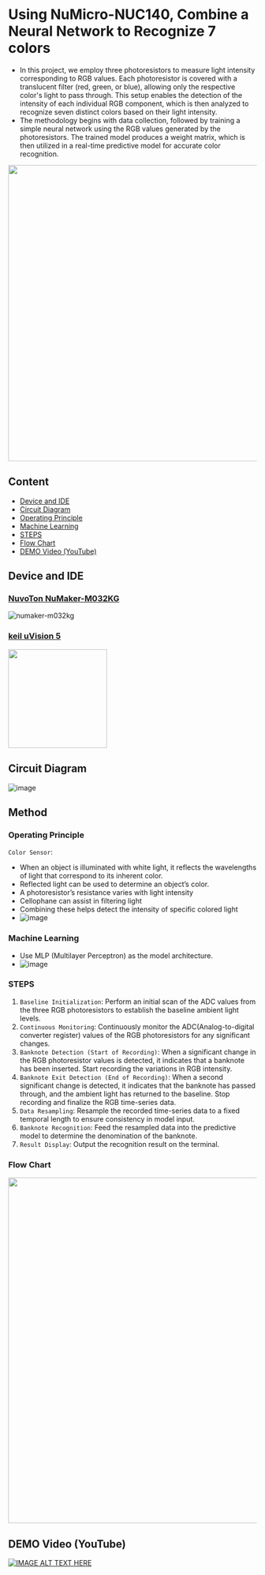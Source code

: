 # Using NuMicro-NUC140, Combine a Neural Network to Recognize 7 colors

- In this project, we employ three photoresistors to measure light intensity corresponding to RGB values. Each photoresistor is covered with a translucent filter (red, green, or blue), allowing only the respective color's light to pass through. This setup enables the detection of the intensity of each individual RGB component, which is then analyzed to recognize seven distinct colors based on their light intensity.
- The methodology begins with data collection, followed by training a simple neural network using the RGB values generated by the photoresistors. The trained model produces a weight matrix, which is then utilized in a real-time predictive model for accurate color recognition.

<img src="https://github.com/user-attachments/assets/3660d42c-c90f-4c90-97cd-460a651b6222" width="600">





## Content
* [Device and IDE](#device-and-ide)
* [Circuit Diagram](#circuit-diagram)
* [Operating Principle](#operating-principle)
* [Machine Learning](#machine-learning)
* [STEPS](#steps)
* [Flow Chart](#flow-chart)
* [DEMO Video (YouTube)](#demo-video-youtube)

## Device and IDE
### [NuvoTon NuMaker-M032KG](https://direct.nuvoton.com/tw/numaker-m032kg)
![numaker-m032kg](https://github.com/user-attachments/assets/53c2646d-d427-4818-993f-16b76a3c903f)

### [keil uVision 5](https://www.keil.com/download/list/uvision.htm)
<img src="https://github.com/user-attachments/assets/f8142b6a-61fc-459c-83a1-2361ee4d3eb9" width="200">


## Circuit Diagram
![image](https://github.com/user-attachments/assets/65bda780-0380-43b8-a790-017e51f4f0d4)

## Method
### Operating Principle
`Color Sensor`:
- When an object is illuminated with white light, it reflects 
the wavelengths of light that correspond to its inherent 
color.
- Reflected light can be used to determine an object’s color.
- A photoresistor’s resistance varies with light intensity
- Cellophane can assist in filtering light
- Combining these helps detect the intensity of specific 
colored light
- ![image](https://github.com/user-attachments/assets/d53c70fb-e76b-4c94-8a99-273e58268411)

### Machine Learning
- Use MLP (Multilayer Perceptron) as the model architecture.
- ![image](https://github.com/user-attachments/assets/1208b72e-beb0-4a88-8600-db722dd545b8)

### STEPS
1. `Baseline Initialization`:
Perform an initial scan of the ADC values from the three RGB photoresistors to establish the baseline ambient light levels.
2. `Continuous Monitoring`:
Continuously monitor the ADC(Analog-to-digital converter register) values of the RGB photoresistors for any significant changes.
3. `Banknote Detection (Start of Recording)`:
When a significant change in the RGB photoresistor values is detected, it indicates that a banknote has been inserted.
Start recording the variations in RGB intensity.
4. `Banknote Exit Detection (End of Recording)`:
When a second significant change is detected, it indicates that the banknote has passed through, and the ambient light has returned to the baseline.
Stop recording and finalize the RGB time-series data.
5. `Data Resampling`:
Resample the recorded time-series data to a fixed temporal length to ensure consistency in model input.
6. `Banknote Recognition`:
Feed the resampled data into the predictive model to determine the denomination of the banknote.
7. `Result Display`:
Output the recognition result on the terminal.

### Flow Chart
<img src="https://github.com/user-attachments/assets/c9f31a80-07d1-4316-83b5-332495b21d1b" width="700">


## DEMO Video (YouTube) 
[![IMAGE ALT TEXT HERE](https://img.youtube.com/vi/qb9uLU0ng0Y/0.jpg)](https://www.youtube.com/watch?v=qb9uLU0ng0Y)

